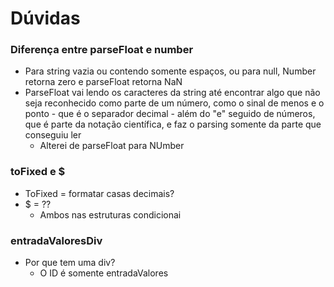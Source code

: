 # Dúvidas

### Diferença entre parseFloat e number 
- Para string vazia ou contendo somente espaços, ou para null, Number retorna zero e parseFloat retorna NaN 
- ParseFloat vai lendo os caracteres da string até encontrar algo que não seja reconhecido como parte de um número, como o sinal de menos e o ponto - que é o separador decimal - além do "e" seguido de números, que é parte da notação científica, e faz o parsing somente da parte que conseguiu ler
    - Alterei de parseFloat para NUmber

### toFixed e $
 - ToFixed = formatar casas decimais?
 - $ = ??
    - Ambos nas estruturas condicionai

### entradaValoresDiv
- Por que tem uma div?
    - O ID é somente entradaValores

